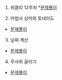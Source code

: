 1. 위클리 12주차
*[문제풀이](https://pro-grammers.tistory.com/75)

2. 마법사 상어와 토네이도
* [문제풀이](https://pro-grammers.tistory.com/77)

3. 날짜 계산
* [문제풀이](https://pro-grammers.tistory.com/76)

4. 주사위 굴리기
* [문제풀이](https://pro-grammers.tistory.com/59)
